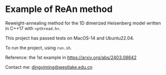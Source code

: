 # Example of ReAn method 
Reweight-annealing method for the 1D dimerized Heisenberg model written in C++17 with ```<pthread.h>```.

This project has passed tests on MacOS-14 and Ubuntu22.04. 

To run the project, using ```run.sh```.

Reference: the 1st example in https://arxiv.org/abs/2403.08642

Contact me: dingyiming@westlake.edu.cn
